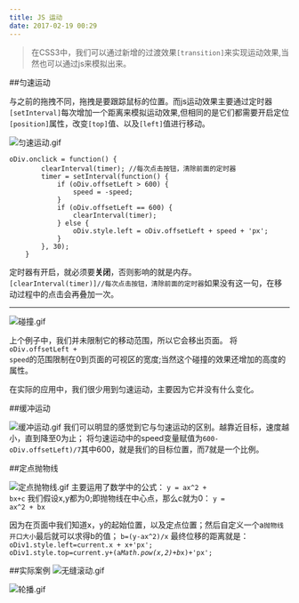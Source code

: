```yaml
---
title: JS 运动
date: 2017-02-19 00:29
---
```



>在CSS3中，我们可以通过新增的过渡效果<code>[transition]</code>来实现运动效果,当然也可以通过js来模拟出来。

##匀速运动

与之前的拖拽不同，拖拽是要跟踪鼠标的位置。而js运动效果主要通过定时器<code>[setInterval]</code>每次增加一个距离来模拟运动效果,但相同的是它们都需要开启定位<code>[position]</code>属性，改变<code>[top]</code>值、以及<code>[left]</code>值进行移动。

![匀速运动.gif](http://upload-images.jianshu.io/upload_images/912092-af2a6abac2837808.gif?imageMogr2/auto-orient/strip)

    oDiv.onclick = function() {
            clearInterval(timer); //每次点击按钮，清除前面的定时器
            timer = setInterval(function() {
                if (oDiv.offsetLeft > 600) {
                    speed = -speed;
                }
                if (oDiv.offsetLeft == 600) {
                    clearInterval(timer);
                } else {
                    oDiv.style.left = oDiv.offsetLeft + speed + 'px';
                }
            }, 30);
        }

定时器有开启，就必须要**关闭**，否则影响的就是内存。
<code>[clearInterval(timer)]//每次点击按钮，清除前面的定时器</code>如果没有这一句，在移动过程中的点击会再叠加一次。

---
![碰撞.gif](http://upload-images.jianshu.io/upload_images/912092-564fc2b7041ad507.gif?imageMogr2/auto-orient/strip)

上个例子中，我们并未限制它的移动范围，所以它会移出页面。
将<code>oDiv.offsetLeft + speed</code>的范围限制在0到页面的可视区的宽度;当然这个碰撞的效果还增加的高度的属性。

在实际的应用中，我们很少用到匀速运动，主要因为它并没有什么变化。

##缓冲运动

![缓冲运动.gif](http://upload-images.jianshu.io/upload_images/912092-9502cb0f3eebb8b5.gif?imageMogr2/auto-orient/strip)
我们可以明显的感觉到它与匀速运动的区别。越靠近目标，速度越小，直到降至0为止；
将匀速运动中的speed变量赋值为<code>600-oDiv.offsetLeft)/7</code>其中600，就是我们的目标位置，而7就是一个比例。

##定点抛物线

![定点抛物线.gif](http://upload-images.jianshu.io/upload_images/912092-693abd50a3a7e7f0.gif?imageMogr2/auto-orient/strip)
主要运用了数学中的公式：
<code>y = ax^2 + bx+c</code>
我们假设x,y都为0;即抛物线在中心点，那么c就为0：
<code>y = ax^2 + bx</code>

因为在页面中我们知道x，y的起始位置，以及定点位置；然后自定义一个a<code>抛物线开口大小</code>最后就可以求得b的值；
<code>b=(y-ax^2)/x</code>
最终位移的距离就是：
<code>oDiv1.style.left=current.x + x+'px';
oDiv1.style.top=current.y+(a*Math.pow(x,2)+b*x)+'px';</code>


##实际案例
![无缝滚动.gif](http://upload-images.jianshu.io/upload_images/912092-93addf0cb0ace353.gif?imageMogr2/auto-orient/strip)


![轮播.gif](http://upload-images.jianshu.io/upload_images/912092-ee0bb16b6cd268f3.gif?imageMogr2/auto-orient/strip)
